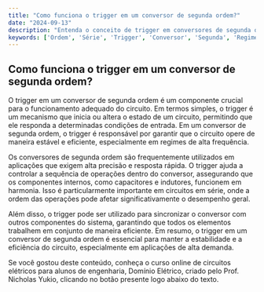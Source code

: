 ```yaml
---
title: "Como funciona o trigger em um conversor de segunda ordem?"
date: "2024-09-13"
description: "Entenda o conceito de trigger em conversores de segunda ordem e sua importância em circuitos elétricos."
keywords: ['Ordem', 'Série', 'Trigger', 'Conversor', 'Segunda', 'Regime', 'Alto']
---
```


## Como funciona o trigger em um conversor de segunda ordem?

O trigger em um conversor de segunda ordem é um componente crucial para o funcionamento adequado do circuito. Em termos simples, o trigger é um mecanismo que inicia ou altera o estado de um circuito, permitindo que ele responda a determinadas condições de entrada. Em um conversor de segunda ordem, o trigger é responsável por garantir que o circuito opere de maneira estável e eficiente, especialmente em regimes de alta frequência.

Os conversores de segunda ordem são frequentemente utilizados em aplicações que exigem alta precisão e resposta rápida. O trigger ajuda a controlar a sequência de operações dentro do conversor, assegurando que os componentes internos, como capacitores e indutores, funcionem em harmonia. Isso é particularmente importante em circuitos em série, onde a ordem das operações pode afetar significativamente o desempenho geral.

Além disso, o trigger pode ser utilizado para sincronizar o conversor com outros componentes do sistema, garantindo que todos os elementos trabalhem em conjunto de maneira eficiente. Em resumo, o trigger em um conversor de segunda ordem é essencial para manter a estabilidade e a eficiência do circuito, especialmente em aplicações de alta demanda.

Se você gostou deste conteúdo, conheça o curso online de circuitos elétricos para alunos de engenharia, Domínio Elétrico, criado pelo Prof. Nicholas Yukio, clicando no botão presente logo abaixo do texto.